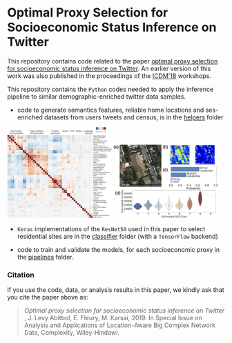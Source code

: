 # Optimal Proxy Selection for Socioeconomic Status Inference on Twitter
This repository contains code related to the paper [optimal proxy selection for socioeconomic status inference on Twitter](http://perso.ens-lyon.fr/marton.karsai/). An earlier version of this work was also published in the proceedings of the [ICDM'18](http://lisi.io/iwsc2018/) workshops. 

This repository contains the `Python` codes needed to apply the inference pipeline to similar demographic-enriched twitter data samples.

* code to generate semantics features, reliable home locations and ses-enriched datasets from users tweets and census, is in the [helpers](./python_scripts/certified) folder

<p float="left">
  <img src="./imags/Fig_topiccorrs.png" width="48%"/>
  <img src="./imags/Fig_gmap_see.png" width="48%"/>
</p>

* `Keras` implementations of the `ResNet50` used in this paper to select residential sites are in the [classifier](./python_scripts/certified) folder (with a `TensorFlow` backend)

* code to train and validate the models, for each socioeconomic proxy in the [pipelines](./python_scripts/certified) folder.


### Citation
If you use the code, data, or analysis results in this paper, we kindly ask that you cite the paper above as:

> _Optimal proxy selection for socioeconomic status inference on Twitter_ , J. Levy Abitbol, E. Fleury, M. Karsai, 2019. In Special Issue on Analysis and Applications of Location-Aware Big Complex Network Data, Complexity, Wiley-Hindawi.
